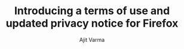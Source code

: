 ---
layout: post
title: "Introducing a terms of use and updated privacy notice for Firefox"
link: https://blog.mozilla.org/en/products/firefox/firefox-news/firefox-terms-of-use/
author: "Ajit Varma"
published_date: "26/02/2025"
description: "We’re introducing a Terms of Use for Firefox for the first time, along with an updated Privacy Notice. Why now? Although we’ve historically relied on our open source license for Firefox and public commitments to you, we are building in a much different technology landscape today. We want to make these commitments abundantly clear and accessible."
language: "en_US"
categories: "Liens"
tags: "firefox navigateur mozilla vie-privée"
og-tags: "firefox navigateur mozilla vie-privée"
permalink: /:categories/:year/:month/:day/:title/
---